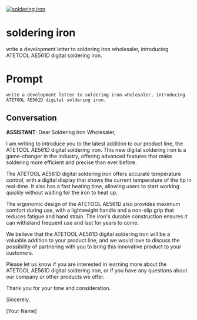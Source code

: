 
[![soldering iron](https://flow-prompt-covers.s3.us-west-1.amazonaws.com/icon/realistic/real_9.png)]()
# soldering iron 
write a development letter to soldering iron wholesaler, introducing ATETOOL AE561D digital soldering iron.

# Prompt

```
write a development letter to soldering iron wholesaler, introducing ATETOOL AE561D digital soldering iron.
```

## Conversation

**ASSISTANT**: Dear Soldering Iron Wholesaler,



I am writing to introduce you to the latest addition to our product line, the ATETOOL AE561D digital soldering iron. This new digital soldering iron is a game-changer in the industry, offering advanced features that make soldering more efficient and precise than ever before.



The ATETOOL AE561D digital soldering iron offers accurate temperature control, with a digital display that shows the current temperature of the tip in real-time. It also has a fast heating time, allowing users to start working quickly without waiting for the iron to heat up.



The ergonomic design of the ATETOOL AE561D also provides maximum comfort during use, with a lightweight handle and a non-slip grip that reduces fatigue and hand strain. The iron's durable construction ensures it can withstand frequent use and last for years to come.



We believe that the ATETOOL AE561D digital soldering iron will be a valuable addition to your product line, and we would love to discuss the possibility of partnering with you to bring this innovative product to your customers.



Please let us know if you are interested in learning more about the ATETOOL AE561D digital soldering iron, or if you have any questions about our company or other products we offer.



Thank you for your time and consideration.



Sincerely,

[Your Name]


